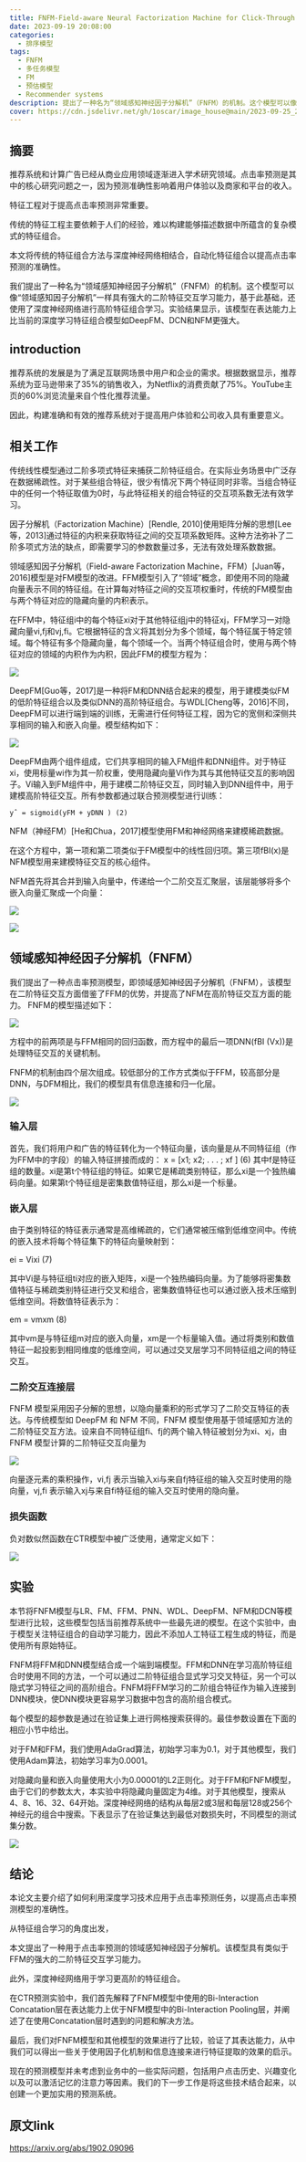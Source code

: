 ```yaml
---
title: FNFM-Field-aware Neural Factorization Machine for Click-Through Rate Prediction -浙江大学 
date: 2023-09-19 20:08:00
categories:
  - 排序模型
tags:
  - FNFM
  - 多任务模型
  - FM
  - 预估模型 
  - Recommender systems
description: 提出了一种名为“领域感知神经因子分解机”（FNFM）的机制。这个模型可以像“领域感知因子分解机”一样具有强大的二阶特征交互学习能力
cover: https://cdn.jsdelivr.net/gh/1oscar/image_house@main/2023-09-25_224427.png
---
```


## 摘要

推荐系统和计算广告已经从商业应用领域逐渐进入学术研究领域。点击率预测是其中的核心研究问题之一，因为预测准确性影响着用户体验以及商家和平台的收入。

特征工程对于提高点击率预测非常重要。

传统的特征工程主要依赖于人们的经验，难以构建能够描述数据中所蕴含的复杂模式的特征组合。

本文将传统的特征组合方法与深度神经网络相结合，自动化特征组合以提高点击率预测的准确性。

我们提出了一种名为“领域感知神经因子分解机”（FNFM）的机制。这个模型可以像“领域感知因子分解机”一样具有强大的二阶特征交互学习能力，基于此基础，还使用了深度神经网络进行高阶特征组合学习。实验结果显示，该模型在表达能力上比当前的深度学习特征组合模型如DeepFM、DCN和NFM更强大。

## introduction

推荐系统的发展是为了满足互联网场景中用户和企业的需求。根据数据显示，推荐系统为亚马逊带来了35%的销售收入，为Netflix的消费贡献了75%。YouTube主页的60%浏览流量来自个性化推荐流量。

因此，构建准确和有效的推荐系统对于提高用户体验和公司收入具有重要意义。


## 相关工作

传统线性模型通过二阶多项式特征来捕获二阶特征组合。在实际业务场景中广泛存在数据稀疏性。对于某些组合特征，很少有情况下两个特征同时非零。当组合特征中的任何一个特征取值为0时，与此特征相关的组合特征的交互项系数无法有效学习。

因子分解机（Factorization Machine）[Rendle, 2010]使用矩阵分解的思想[Lee等，2013]通过特征的内积来获取特征之间的交互项系数矩阵。这种方法弥补了二阶多项式方法的缺点，即需要学习的参数数量过多，无法有效处理系数数据。

领域感知因子分解机（Field-aware Factorization Machine，FFM）[Juan等，2016]模型是对FM模型的改进。FFM模型引入了“领域”概念，即使用不同的隐藏向量表示不同的特征组。在计算每对特征之间的交互项权重时，传统的FM模型由与两个特征对应的隐藏向量的内积表示。

在FFM中，特征组i中的每个特征xi对于其他特征组j中的特征xj，FFM学习一对隐藏向量vi,fj和vj,fi。它根据特征的含义将其划分为多个领域，每个特征属于特定领域。每个特征有多个隐藏向量，每个领域一个。当两个特征组合时，使用与两个特征对应的领域的内积作为内积，因此FFM的模型方程为：

![](https://cdn.jsdelivr.net/gh/1oscar/image_house@main/2023-09-25_224646.png)


DeepFM[Guo等，2017]是一种将FM和DNN结合起来的模型，用于建模类似FM的低阶特征组合以及类似DNN的高阶特征组合。与WDL[Cheng等，2016]不同，DeepFM可以进行端到端的训练，无需进行任何特征工程，因为它的宽侧和深侧共享相同的输入和嵌入向量。模型结构如下：

![](https://cdn.jsdelivr.net/gh/1oscar/image_house@main/2023-09-25_225218.png)

DeepFM由两个组件组成，它们共享相同的输入FM组件和DNN组件。对于特征xi，使用标量wi作为其一阶权重，使用隐藏向量Vi作为其与其他特征交互的影响因子。Vi输入到FM组件中，用于建模二阶特征交互，同时输入到DNN组件中，用于建模高阶特征交互。所有参数都通过联合预测模型进行训练：

    yˆ = sigmoid(yFM + yDNN ) (2)

NFM（神经FM）[He和Chua，2017]模型使用FM和神经网络来建模稀疏数据。


在这个方程中，第一项和第二项类似于FM模型中的线性回归项。第三项fBI(x)是NFM模型用来建模特征交互的核心组件。

NFM首先将其合并到输入向量中，传递给一个二阶交互汇聚层，该层能够将多个嵌入向量汇聚成一个向量：

![](https://cdn.jsdelivr.net/gh/1oscar/image_house@main/2023-09-25_225359.png)



![](https://cdn.jsdelivr.net/gh/1oscar/image_house@main/2023-09-25_225428.png)



## 领域感知神经因子分解机（FNFM）
我们提出了一种点击率预测模型，即领域感知神经因子分解机（FNFM），该模型在二阶特征交互方面借鉴了FFM的优势，并提高了NFM在高阶特征交互方面的能力。
FNFM的模型描述如下： 

![](https://cdn.jsdelivr.net/gh/1oscar/image_house@main/2023-09-25_225539.png)



方程中的前两项是与FFM相同的回归函数，而方程中的最后一项DNN(fBI (Vx))是处理特征交互的关键机制。

FNFM的机制由四个层次组成。较低部分的工作方式类似于FFM，较高部分是DNN，与DFM相比，我们的模型具有信息连接和归一化层。

![](https://cdn.jsdelivr.net/gh/1oscar/image_house@main/2023-09-25_224427.png)


###  输入层

首先，我们将用户和广告的特征转化为一个特征向量，该向量是从不同特征组（作为FFM中的字段）的输入特征拼接而成的：
x = [x1; x2; . . . ; xf ] (6)
其中f是特征组的数量。xi是第t个特征组的特征。如果它是稀疏类别特征，那么xi是一个独热编码向量。如果第t个特征组是密集数值特征组，那么xi是一个标量。

### 嵌入层
由于类别特征的特征表示通常是高维稀疏的，它们通常被压缩到低维空间中。传统的嵌入技术将每个特征集下的特征向量映射到：

ei = Vixi (7)

其中Vi是与特征组ti对应的嵌入矩阵，xi是一个独热编码向量。为了能够将密集数值特征与稀疏类别特征进行交叉和组合，密集数值特征也可以通过嵌入技术压缩到低维空间。将数值特征表示为：

em = vmxm (8)

其中vm是与特征组m对应的嵌入向量，xm是一个标量输入值。通过将类别和数值特征一起投影到相同维度的低维空间，可以通过交叉层学习不同特征组之间的特征交互。

### 二阶交互连接层
FNFM 模型采用因子分解的思想，以隐向量乘积的形式学习了二阶交互特征的表达。与传统模型如 DeepFM 和 NFM 不同，FNFM 模型使用基于领域感知方法的二阶特征交互方法。设来自不同特征组fi、fj的两个输入特征被划分为xi、xj，由FNFM 模型计算的二阶特征交互向量为

![](https://cdn.jsdelivr.net/gh/1oscar/image_house@main/2023-09-25_225809.png)

向量逐元素的乘积操作，vi,fj 表示当输入xi与来自fj特征组的输入交互时使用的隐向量，vj,fi 表示输入xj与来自fi特征组的输入交互时使用的隐向量。


### 损失函数
负对数似然函数在CTR模型中被广泛使用，通常定义如下：

![](https://cdn.jsdelivr.net/gh/1oscar/image_house@main/2023-09-25_225955.png)



## 实验

本节将FNFM模型与LR、FM、FFM、PNN、WDL、DeepFM、NFM和DCN等模型进行比较，这些模型包括当前推荐系统中一些最先进的模型。在这个实验中，由于模型关注特征组合的自动学习能力，因此不添加人工特征工程生成的特征，而是使用所有原始特征。

FNFM将FFM和DNN模型结合成一个端到端模型。FFM和DNN在学习高阶特征组合时使用不同的方法，一个可以通过二阶特征组合显式学习交叉特征，另一个可以隐式学习特征之间的高阶组合。FNFM将FFM学习的二阶组合特征作为输入连接到DNN模块，使DNN模块更容易学习数据中包含的高阶组合模式。

每个模型的超参数是通过在验证集上进行网格搜索获得的。最佳参数设置在下面的相应小节中给出。

对于FM和FFM，我们使用AdaGrad算法，初始学习率为0.1，对于其他模型，我们使用Adam算法，初始学习率为0.0001。

对隐藏向量和嵌入向量使用大小为0.00001的L2正则化。对于FFM和FNFM模型，由于它们的参数太大，本实验中将隐藏向量固定为4维。对于其他模型，搜索从4、8、16、32、64开始。深度神经网络的结构从每层2或3层和每层128或256个神经元的组合中搜索。下表显示了在验证集达到最低对数损失时，不同模型的测试集分数。

![](https://cdn.jsdelivr.net/gh/1oscar/image_house@main/2023-09-25_230120.png)




## 结论

本论文主要介绍了如何利用深度学习技术应用于点击率预测任务，以提高点击率预测模型的准确性。

从特征组合学习的角度出发，

本文提出了一种用于点击率预测的领域感知神经因子分解机。该模型具有类似于FFM的强大的二阶特征交互学习能力。

此外，深度神经网络用于学习更高阶的特征组合。

在CTR预测实验中，我们首先解释了FNFM模型中使用的Bi-Interaction Concatation层在表达能力上优于NFM模型中的Bi-Interaction Pooling层，并阐述了在使用Concatation层时遇到的问题和解决方法。

最后，我们对FNFM模型和其他模型的效果进行了比较，验证了其表达能力，从中我们可以得出一些关于使用因子化机制和信息连接来进行特征提取的效果的启示。


现在的预测模型并未考虑到业务中的一些实际问题，包括用户点击历史、兴趣变化以及可以激活记忆的注意力等因素。我们的下一步工作是将这些技术结合起来，以创建一个更加实用的预测系统。


## 原文link

https://arxiv.org/abs/1902.09096

